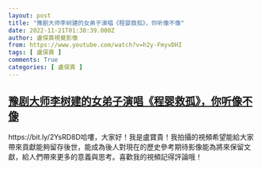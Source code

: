 ```yaml
---
layout: post
title: "豫剧大师李树建的女弟子演唱《程婴救孤》，你听像不像"
date: 2022-11-21T01:30:39.000Z
author: 盧保貴視覺影像
from: https://www.youtube.com/watch?v=h2y-FmyvDHI
tags: [ 盧保貴 ]
comments: True
categories: [ 盧保貴 ]
---
```

<!--1668994239000-->
[豫剧大师李树建的女弟子演唱《程婴救孤》，你听像不像](https://www.youtube.com/watch?v=h2y-FmyvDHI)
------

<div>
https://bit.ly/2YsRD8D哈嘍，大家好！我是盧寶貴！我拍攝的視頻希望能給大家帶來貢獻能夠留存後世，能成為後人對現在的歷史參考期待影像能為將來保留文獻，給人們帶來更多的意義與思考。喜歡我的視頻記得評論哦！
</div>
